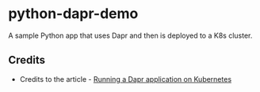 # python-dapr-demo

A sample Python app that uses Dapr and then is deployed to a K8s cluster.

## Credits

- Credits to the article - [Running a Dapr application on Kubernetes](https://sookocheff.com/post/dapr/running-a-dapr-application-on-kubernetes/)